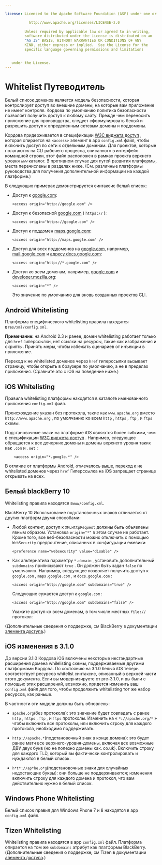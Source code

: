 ```yaml
---

license: Licensed to the Apache Software Foundation (ASF) under one or more contributor license agreements. See the NOTICE file distributed with this work for additional information regarding copyright ownership. The ASF licenses this file to you under the Apache License, Version 2.0 (the "License"); you may not use this file except in compliance with the License. You may obtain a copy of the License at

           http://www.apache.org/licenses/LICENSE-2.0
    
         Unless required by applicable law or agreed to in writing,
         software distributed under the License is distributed on an
         "AS IS" BASIS, WITHOUT WARRANTIES OR CONDITIONS OF ANY
         KIND, either express or implied.  See the License for the
         specific language governing permissions and limitations
    

   under the License.
---
```


# Whitelist Путеводитель

Белый список доменов является модель безопасности, которая контролирует доступ во внешние домены, на которые вам приложение не имеет контроля. Кордова по умолчанию политика безопасности позволяет получить доступ к любому сайту. Прежде чем переносить приложение для производства, следует сформулировать белый и разрешить доступ к определенным сетевым домены и поддомены.

Кордова придерживается в спецификации [W3C виджета доступ][1] , которая опирается на `<access>` элемент в app `config.xml` файл, чтобы включить доступ по сети к отдельным доменам. Для проектов, которые полагаются на CLI рабочего процесса, описанного в интерфейс командной строки, этот файл расположен в рамках проекта верхнего уровня `www` каталог. В противном случае для путей развития платформы, места перечислены в разделах ниже. (См. различные платформы руководства для получения дополнительной информации на каждой платформе.)

 [1]: http://www.w3.org/TR/widgets-access/

В следующих примерах демонстрируется синтаксис белый список:

*   Доступ к [google.com][2]:
    
        <access origin="http://google.com" />
        

*   Доступ к безопасной [google.com][3] ( `https://` ):
    
        <access origin="https://google.com" />
        

*   Доступ к поддомен [maps.google.com][4]:
    
        <access origin="http://maps.google.com" />
        

*   Доступ для всех поддоменов на [google.com][2], например, [mail.google.com][5] и [адресу docs.google.com][6]:
    
        <access origin="http://*.google.com" />
        

*   Доступ ко *всем* доменам, например, [google.com][2] и [developer.mozilla.org][7]:
    
        <access origin="*" />
        
    
    Это значение по умолчанию для вновь созданных проектов CLI.

 [2]: http://google.com
 [3]: https://google.com
 [4]: http://maps.google.com
 [5]: http://mail.google.com
 [6]: http://docs.google.com
 [7]: http://developer.mozilla.org

## Android Whitelisting

Платформа специфического whitelisting правила находятся в`res/xml/config.xml`.

**Примечание**: на Android 2.3 и ранее, домен whitelisting работает только для `href` гиперссылки, нет ссылки на ресурсы, такие как изображения и скрипты. Принять меры, чтобы избежать сценариев от инъекции в приложение.

Переход к не whitelisted доменов через `href` гиперссылки вызывает страницу, чтобы открыть в браузере по умолчанию, а не в пределах приложения. (Сравните это с iOS на поведение ниже.)

## iOS Whitelisting

Правила whitelisting платформы находятся в каталоге именованного приложения `config.xml` файл.

Происхождение указан без протокола, такие как `www.apache.org` вместо `http://www.apache.org` , по умолчанию ко всем `http` , `https` , `ftp` , и `ftps` схемы.

Подстановочные знаки на платформе iOS являются более гибкими, чем в спецификации [W3C виджета доступ][1] . Например, следующее обращается к все дочерние домены и домены верхнего уровня таких как `.com` и `.net` :

        <access origin="*.google.*" />
    

В отличие от платформы Android, отмечалось выше, переход к не whitelisted доменов через `href` Гиперссылка на iOS запрещает странице открывать на всех.

## Белый blackBerry 10

Whitelisting правила находятся в`www/config.xml`.

BlackBerry 10 Использование подстановочных знаков отличается от других платформ двумя способами:

*   Любой контент, доступ к `XMLHttpRequest` должны быть объявлены явным образом. Установка `origin="*"` в этом случае не работает. Кроме того, все веб-безопасности можно отключить с помощью `WebSecurity` предпочтение, описанных в конфигурации ежевики:
    
        <preference name="websecurity" value="disable" />
        

*   Как альтернатива параметру `*.domain` , установить дополнительный `subdomains` приписывают `true` . Он должен быть задан `false` по умолчанию. Например, следующее позволяет получить доступ к `google.com` , `maps.google.com` , и `docs.google.com` :
    
        <access origin="http://google.com" subdomains="true" />
        
    
    Следующие сужается доступ к `google.com` :
    
        <access origin="http://google.com" subdomains="false" />
        
    
    Укажите доступ ко всем доменам, в том числе местных `file://` протокол:
    
    <access origin="*" subdomains="true" />

(Дополнительные сведения о поддержке, см BlackBerry в документации [элемента доступа][8].)

 [8]: https://developer.blackberry.com/html5/documentation/ww_developing/Access_element_834677_11.html

## iOS изменения в 3.1.0

До версии 3.1.0 Кордова iOS включены некоторые нестандартные расширения домена whilelisting схемы, поддерживаемые другими платформами Кордова. По состоянию на 3.1.0 белый iOS теперь соответствует ресурсов whitelist синтаксис, описанный в верхней части этого документа. Если вы модернизируете от pre-3.1.0, и вы были с помощью этих расширений, возможно, придется изменить ваш `config.xml` файл для того, чтобы продолжить whitelisting тот же набор ресурсов, как раньше.

В частности эти модели должны быть обновлены:

*   `apache.org`(без протокола): это значение будет совпадать с ранее `http` , `https` , `ftp` , и `ftps` протоколы. Изменить на « `*://apache.org/*` » чтобы включить все протоколы, или включить строку для каждого протокола, необходимо поддерживать.

*   `http://apache.*`(подстановочный знак в конце домена): это будет ранее матч все верхнего-уровня-домены, включая все возможные ДВУ двух букв (но не полезно домены как. co.uk). Включить строку для каждого TLD, который вы фактически контролировать и нуждаются в белый список.

*   `h*t*://ap*he.o*g`(подстановочные знаки для случайных недостающие буквы): они больше не поддерживаются; изменения включить строку для каждого домена и протокол, что вам действительно нужно в белый список.

## Windows Phone Whitelisting

Белый список правил для Windows Phone 7 и 8 находятся в app `config.xml` файл.

## Tizen Whitelisting

Whitelisting правила находятся в app `config.xml` файл. Платформа опирается на том же `subdomains` атрибут как платформы BlackBerry. (Дополнительные сведения о поддержке, см Tizen в документации [элемента доступа][9].)

 [9]: https://developer.tizen.org/help/index.jsp?topic=%2Forg.tizen.web.appprogramming%2Fhtml%2Fide_sdk_tools%2Fconfig_editor_w3celements.htm